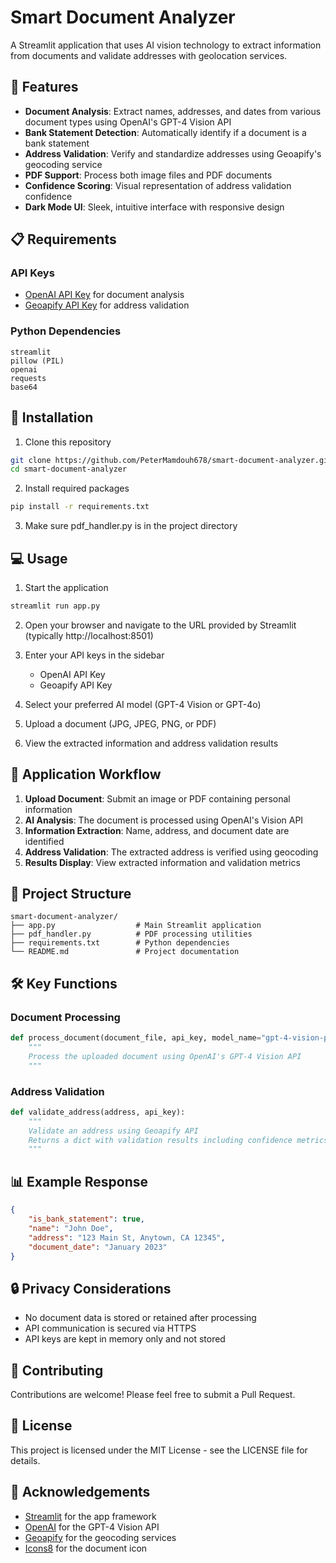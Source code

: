 # Smart Document Analyzer

A Streamlit application that uses AI vision technology to extract information from documents and validate addresses with geolocation services.

## 🌟 Features

- **Document Analysis**: Extract names, addresses, and dates from various document types using OpenAI's GPT-4 Vision API
- **Bank Statement Detection**: Automatically identify if a document is a bank statement
- **Address Validation**: Verify and standardize addresses using Geoapify's geocoding service
- **PDF Support**: Process both image files and PDF documents
- **Confidence Scoring**: Visual representation of address validation confidence
- **Dark Mode UI**: Sleek, intuitive interface with responsive design

## 📋 Requirements

### API Keys
- [OpenAI API Key](https://platform.openai.com/) for document analysis
- [Geoapify API Key](https://www.geoapify.com/) for address validation

### Python Dependencies
```
streamlit
pillow (PIL)
openai
requests
base64
```

## 🚀 Installation

1. Clone this repository
```bash
git clone https://github.com/PeterMamdouh678/smart-document-analyzer.git
cd smart-document-analyzer
```

2. Install required packages
```bash
pip install -r requirements.txt
```

3. Make sure pdf_handler.py is in the project directory

## 💻 Usage

1. Start the application
```bash
streamlit run app.py
```

2. Open your browser and navigate to the URL provided by Streamlit (typically http://localhost:8501)

3. Enter your API keys in the sidebar
   - OpenAI API Key
   - Geoapify API Key

4. Select your preferred AI model (GPT-4 Vision or GPT-4o)

5. Upload a document (JPG, JPEG, PNG, or PDF)

6. View the extracted information and address validation results

## 🔄 Application Workflow

1. **Upload Document**: Submit an image or PDF containing personal information
2. **AI Analysis**: The document is processed using OpenAI's Vision API
3. **Information Extraction**: Name, address, and document date are identified
4. **Address Validation**: The extracted address is verified using geocoding
5. **Results Display**: View extracted information and validation metrics

## 🧩 Project Structure

```
smart-document-analyzer/
├── app.py                  # Main Streamlit application
├── pdf_handler.py          # PDF processing utilities
├── requirements.txt        # Python dependencies
└── README.md               # Project documentation
```

## 🛠️ Key Functions

### Document Processing
```python
def process_document(document_file, api_key, model_name="gpt-4-vision-preview"):
    """
    Process the uploaded document using OpenAI's GPT-4 Vision API
    """
```

### Address Validation
```python
def validate_address(address, api_key):
    """
    Validate an address using Geoapify API
    Returns a dict with validation results including confidence metrics
    """
```

## 📊 Example Response

```json
{
    "is_bank_statement": true,
    "name": "John Doe",
    "address": "123 Main St, Anytown, CA 12345",
    "document_date": "January 2023"
}
```

## 🔒 Privacy Considerations

- No document data is stored or retained after processing
- API communication is secured via HTTPS
- API keys are kept in memory only and not stored

## 🤝 Contributing

Contributions are welcome! Please feel free to submit a Pull Request.

## 📄 License

This project is licensed under the MIT License - see the LICENSE file for details.

## 🙏 Acknowledgements

- [Streamlit](https://streamlit.io/) for the app framework
- [OpenAI](https://openai.com/) for the GPT-4 Vision API
- [Geoapify](https://www.geoapify.com/) for the geocoding services
- [Icons8](https://icons8.com/) for the document icon
